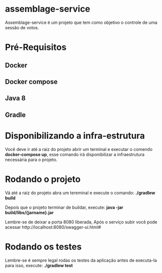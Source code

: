 # assemblage-service

Assemblage-service é um projeto que tem como objetivo o controle de uma sessão de votos.

# Pré-Requisitos
## Docker
## Docker compose
## Java 8
## Gradle

# Disponibilizando a infra-estrutura

Você deve ir até a raiz do projeto abrir um terminal e executar o comendo **docker-compose up**, esse comando irá disponibilizar 
a infraestrutura necessária para o projeto.

# Rodando o projeto 

Vá até a raiz do projeto abra um tereminal e execute o comando: **./gradlew build**

Depois que o projeto terminar de buildar, execute: **java -jar build/libs/{jarname}.jar**

Lembre-se de deixar a porta 8080 liberada, Após o serviço subir você pode acessar http://localhost:8080/swagger-ui.html#

# Rodando os testes

Lembre-se é sempre legal rodas os testes da aplicação antes de executa-la para isso, execute: **./gradlew test**
